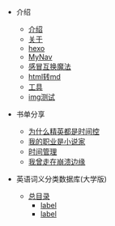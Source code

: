 <!-- docs/_sidebar.md -->
<!-- 定制侧边栏 -->
- 介绍
    - [介绍](zh-cn/mai)
    - [关于](zh-cn/note/vuepress-Or-docsify.md)
    - [hexo](zh-cn/note/hexo-快速、简洁且高效的博客框架.md)
    - [MyNav](zh-cn/note/MyNav.md)
    - [感冒互换魔法](zh-cn/note/16.%E6%84%9F%E5%86%92%E4%BA%92%E6%8D%A2%E9%AD%94%E6%B3%95.md)
    - [html转md](zh-cn/note/html%E8%BD%ACmd.md)
    - [工具](zh-cn/note/%E5%B7%A5%E5%85%B7.md)
    - [img测试](zh-cn/note/img%E6%B5%8B%E8%AF%95.md)
 
- 书单分享
    - [为什么精英都是时间控](zh-cn/books/1.%E4%B8%BA%E4%BB%80%E4%B9%88%E7%B2%BE%E8%8B%B1%E9%83%BD%E6%98%AF%E6%97%B6%E9%97%B4%E6%8E%A7.md)
    - [我的职业是小说家](zh-cn/books/2.%E6%88%91%E7%9A%84%E8%81%8C%E4%B8%9A%E6%98%AF%E5%B0%8F%E8%AF%B4%E5%AE%B6.md)
    - [时间管理](zh-cn/books/3.%E6%97%B6%E9%97%B4%E7%AE%A1%E7%90%86.md)
    - [我曾走在崩溃边缘](zh-cn/books/4.%E6%88%91%E6%9B%BE%E8%B5%B0%E5%9C%A8%E5%B4%A9%E6%BA%83%E8%BE%B9%E7%BC%98.md)
- 英语词义分类数据库(大学版)
    - [总目录](zh-cn/obsidian/00%E6%80%BB%E7%9B%AE%E5%BD%95/)   
        - [label](zh-cn/obsidian/00%E6%80%BB%E7%9B%AE%E5%BD%95/000%E6%80%BB%E7%9B%AE%E5%BD%95%E5%85%A8%E8%A7%88.md)
        - [label](zh-cn/obsidian/00%E6%80%BB%E7%9B%AE%E5%BD%95/01%E5%9F%BA%E7%A1%80%E9%A2%86%E5%9F%9F.md)









